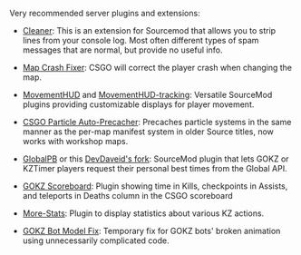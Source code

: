 Very recommended server plugins and extensions:

- [Cleaner](https://github.com/Accelerator74/Cleaner): This is an extension for Sourcemod that allows you to strip lines from your console log. Most often different types of spam messages that are normal, but provide no useful info.

- [Map Crash Fixer](https://github.com/ismail0234/Benson-Map-Crash-Fixer/): CSGO will correct the player crash when changing the map.

- [MovementHUD](https://bitbucket.org/Sikarii/movementhud) and [MovementHUD-tracking](https://bitbucket.org/Sikarii/movementhud-tracking/): Versatile SourceMod plugins providing customizable displays for player movement.

- [CSGO Particle Auto-Precacher](https://bitbucket.org/zer0k_z/csgo-particle-auto-precacher): Precaches particle systems in the same manner as the per-map manifest system in older Source titles, now works with workshop maps. 

- [GlobalPB](https://github.com/szwagi/globalpb) or this [DevDaveid's fork](https://github.com/DevDaveid/globalpb): SourceMod plugin that lets GOKZ or KZTimer players request their personal best times from the Global API.

- [GOKZ Scoreboard](https://github.com/DevRuto/GOKZ-Scoreboard-Timer): Plugin showing time in Kills, checkpoints in Assists, and teleports in Deaths column in the CSGO scoreboard

- [More-Stats](https://github.com/zer0k-z/more-stats): Plugin to display statistics about various KZ actions.

- [GOKZ Bot Model Fix](https://github.com/zer0k-z/gokz-botmodelfix): Temporary fix for GOKZ bots' broken animation using unnecessarily complicated code.

